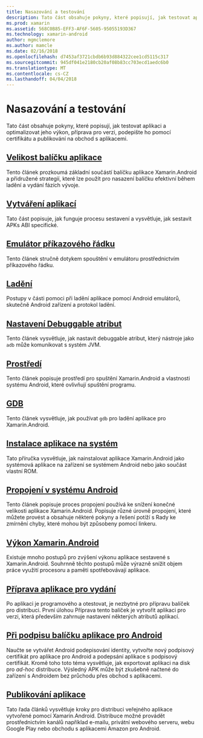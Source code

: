 ```yaml
---
title: Nasazování a testování
description: Tato část obsahuje pokyny, které popisují, jak testovat aplikaci a optimalizovat jeho výkon, příprava pro verzi, podepište ho pomocí certifikátu a publikování na obchod s aplikacemi
ms.prod: xamarin
ms.assetid: 568C0B85-EFF3-AF6F-5605-95055193D367
ms.technology: xamarin-android
author: mgmclemore
ms.author: mamcle
ms.date: 02/16/2018
ms.openlocfilehash: d7453af3721cbdb6b93d884322cee1cd5115c317
ms.sourcegitcommit: 945df041e2180cb20af08b83cc703ecd1aedc6b0
ms.translationtype: MT
ms.contentlocale: cs-CZ
ms.lasthandoff: 04/04/2018
---
```

# <a name="deployment-and-testing"></a>Nasazování a testování

Tato část obsahuje pokyny, které popisují, jak testovat aplikaci a optimalizovat jeho výkon, příprava pro verzi, podepište ho pomocí certifikátu a publikování na obchod s aplikacemi.


##  <a name="application-package-sizesapp-package-sizemd"></a>[Velikost balíčku aplikace](app-package-size.md)

Tento článek prozkoumá základní součástí balíčku aplikace Xamarin.Android a přidružené strategií, které lze použít pro nasazení balíčku efektivní během ladění a vydání fázích vývoje.

##  <a name="building-appsbuilding-appsindexmd"></a>[Vytváření aplikací](building-apps/index.md)

Tato část popisuje, jak funguje procesu sestavení a vysvětluje, jak sestavit APKs ABI specifické.

##  <a name="command-line-emulatorcommand-line-emulatormd"></a>[Emulátor příkazového řádku](command-line-emulator.md)

Tento článek stručně dotykem spouštění v emulátoru prostřednictvím příkazového řádku.

## <a name="debuggingandroiddeploy-testdebuggingindexmd"></a>[Ladění](~/android/deploy-test/debugging/index.md)

Postupy v části pomoci při ladění aplikace pomocí Android emulátorů, skutečně Android zařízení a protokol ladění.

##  <a name="setting-the-debuggable-attributeandroiddeploy-testdebuggable-attributemd"></a>[Nastavení Debuggable atribut](~/android/deploy-test/debuggable-attribute.md)

Tento článek vysvětluje, jak nastavit debuggable atribut, který nástroje jako `adb` může komunikovat s systém JVM.

##  <a name="environmentenvironmentmd"></a>[Prostředí](environment.md)

Tento článek popisuje prostředí pro spuštění Xamarin.Android a vlastnosti systému Android, které ovlivňují spuštění programu.

##  <a name="gdbgdbmd"></a>[GDB](gdb.md)

Tento článek vysvětluje, jak používat `gdb` pro ladění aplikace pro Xamarin.Android.

##  <a name="installing-a-system-appinstall-system-appmd"></a>[Instalace aplikace na systém](install-system-app.md)

Tato příručka vysvětluje, jak nainstalovat aplikace Xamarin.Android jako systémová aplikace na zařízení se systémem Android nebo jako součást vlastní ROM.

##  <a name="linking-on-androidlinkermd"></a>[Propojení v systému Android](linker.md)

Tento článek popisuje proces propojení používá ke snížení konečné velikosti aplikace Xamarin.Android. Popisuje různé úrovně propojení, které můžete provést a obsahuje některé pokyny a řešení potíží s Rady ke zmírnění chyby, které mohou být způsobeny pomocí linkeru.

## <a name="xamarinandroid-performanceandroiddeploy-testperformancemd"></a>[Výkon Xamarin.Android](~/android/deploy-test/performance.md)

Existuje mnoho postupů pro zvýšení výkonu aplikace sestavené s Xamarin.Android. Souhrnně těchto postupů může výrazně snížit objem práce využití procesoru a paměti spotřebovávají aplikace.

## <a name="preparing-an-application-for-releaseandroiddeploy-testrelease-prepindexmd"></a>[Příprava aplikace pro vydání](~/android/deploy-test/release-prep/index.md)

Po aplikaci je programového a otestovat, je nezbytné pro přípravu balíček pro distribuci. První úlohou Příprava tento balíček je vytvořit aplikaci pro verzi, která především zahrnuje nastavení některých atributů aplikací.

## <a name="signing-the-android-application-packageandroiddeploy-testsigningindexmd"></a>[Při podpisu balíčku aplikace pro Android](~/android/deploy-test/signing/index.md)

Naučte se vytvářet Android podepisování identity, vytvořte nový podpisový certifikát pro aplikace pro Android a podepsání aplikace s podpisový certifikát. Kromě toho toto téma vysvětluje, jak exportovat aplikaci na disk pro *ad-hoc* distribuce. Výsledný APK může být zkušebně načtené do zařízení s Androidem bez průchodu přes obchod s aplikacemi.

## <a name="publishing-an-applicationandroiddeploy-testpublishingindexmd"></a>[Publikování aplikace](~/android/deploy-test/publishing/index.md)

Tato řada článků vysvětluje kroky pro distribuci veřejného aplikace vytvořené pomocí Xamarin.Android. Distribuce možné provádět prostřednictvím kanálů například e-mailu, privátní webového serveru, webu Google Play nebo obchodu s aplikacemi Amazon pro Android.
